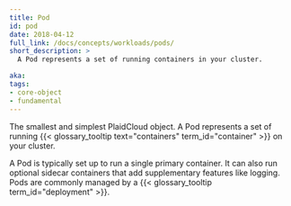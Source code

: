 ```yaml
---
title: Pod
id: pod
date: 2018-04-12
full_link: /docs/concepts/workloads/pods/
short_description: >
  A Pod represents a set of running containers in your cluster.

aka: 
tags:
- core-object
- fundamental
---
```

 The smallest and simplest PlaidCloud object. A Pod represents a set of running {{< glossary_tooltip text="containers" term_id="container" >}} on your cluster.

<!--more--> 

A Pod is typically set up to run a single primary container. It can also run optional sidecar containers that add supplementary features like logging. Pods are commonly managed by a {{< glossary_tooltip term_id="deployment" >}}.

